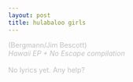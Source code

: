 ```yaml
---
layout: post
title: hulabaloo girls
---
```

<span style="color: #c0c0c0" class="Apple-style-span">(Bergmann/Jim Bescott)<br />
<i>Hawaii EP + No Escape compilation</i><br />
<br />
No lyrics yet. Any help?</span>
